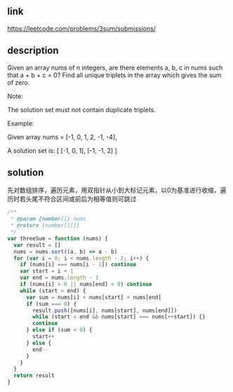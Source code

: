 ## link

https://leetcode.com/problems/3sum/submissions/

## description

Given an array nums of n integers, are there elements a, b, c in nums such that a + b + c = 0? Find all unique triplets in the array which gives the sum of zero.

Note:

The solution set must not contain duplicate triplets.

Example:

Given array nums = [-1, 0, 1, 2, -1, -4],

A solution set is:
[
  [-1, 0, 1],
  [-1, -1, 2]
]

## solution

先对数组排序，遍历元素，用双指针从小到大标记元素，以0为基准进行收缩，遍历时若头尾不符合区间或前后为相等值则可跳过

```javascript
/**
 * @param {number[]} nums
 * @return {number[][]}
 */
var threeSum = function (nums) {
  var result = []
  nums = nums.sort((a, b) => a - b)
  for (var i = 0; i < nums.length - 2; i++) {
    if (nums[i] === nums[i - 1]) continue
    var start = i + 1
    var end = nums.length - 1
    if (nums[i] > 0 || nums[end] < 0) continue
    while (start < end) {
      var sum = nums[i] + nums[start] + nums[end]
      if (sum === 0) {
        result.push([nums[i], nums[start], nums[end]])
        while (start < end && nums[start] === nums[++start]) {}
        continue
      } else if (sum < 0) {
        start++
      } else {
        end--
      }
    }
  }
  return result
}
```
